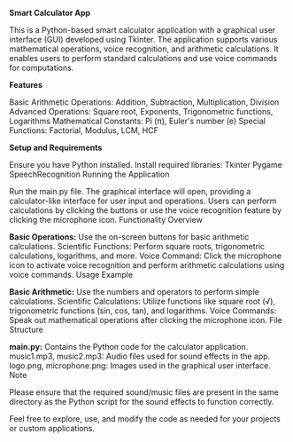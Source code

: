 **Smart Calculator App**

This is a Python-based smart calculator application with a graphical user interface (GUI) developed using Tkinter. The application supports various mathematical operations, voice recognition, and arithmetic calculations. It enables users to perform standard calculations and use voice commands for computations.

**Features**

Basic Arithmetic Operations: Addition, Subtraction, Multiplication, Division
Advanced Operations: Square root, Exponents, Trigonometric functions, Logarithms
Mathematical Constants: Pi (π), Euler's number (e)
Special Functions: Factorial, Modulus, LCM, HCF

**Setup and Requirements**

Ensure you have Python installed.
Install required libraries:
Tkinter
Pygame
SpeechRecognition
Running the Application

Run the main.py file.
The graphical interface will open, providing a calculator-like interface for user input and operations.
Users can perform calculations by clicking the buttons or use the voice recognition feature by clicking the microphone icon.
Functionality Overview

**Basic Operations:** Use the on-screen buttons for basic arithmetic calculations.
Scientific Functions: Perform square roots, trigonometric calculations, logarithms, and more.
Voice Command: Click the microphone icon to activate voice recognition and perform arithmetic calculations using voice commands.
Usage Example

**Basic Arithmetic:** Use the numbers and operators to perform simple calculations.
Scientific Calculations: Utilize functions like square root (√), trigonometric functions (sin, cos, tan), and logarithms.
Voice Commands: Speak out mathematical operations after clicking the microphone icon.
File Structure

**main.py:** Contains the Python code for the calculator application.
music1.mp3, music2.mp3: Audio files used for sound effects in the app.
logo.png, microphone.png: Images used in the graphical user interface.
Note

Please ensure that the required sound/music files are present in the same directory as the Python script for the sound effects to function correctly.

Feel free to explore, use, and modify the code as needed for your projects or custom applications.
